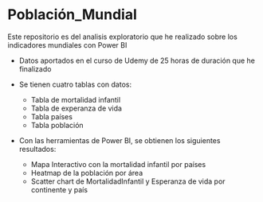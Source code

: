 # Población_Mundial

 
Este repositorio es del analisis exploratorio que he realizado sobre los indicadores mundiales con Power BI


* Datos aportados en el curso de Udemy de 25 horas de duración que he finalizado 
* Se tienen cuatro tablas con datos:
    * Tabla de mortalidad infantil
    * Tabla de experanza de vida
    * Tabla países
    * Tabla población
    
* Con las herramientas de Power BI, se obtienen los siguientes resultados:
    * Mapa Interactivo con la mortalidad infantil por países
    * Heatmap de la población por área
    * Scatter chart de MortalidadInfantil y Esperanza de vida por continente y país  
 
